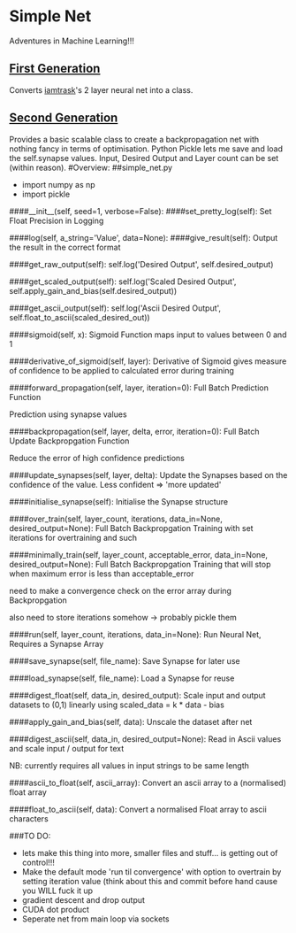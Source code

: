 # Simple Net
Adventures in Machine Learning!!!
## [First Generation](https://github.com/jamesrobertcarthew/machine-learning-experiments/tree/first-generation)
Converts [iamtrask](http://iamtrask.github.io/)'s 2 layer neural net into a class.
## [Second Generation](https://github.com/jamesrobertcarthew/machine-learning-experiments/tree/second-generation)
Provides a basic scalable class to create a backpropagation net with nothing fancy in terms of optimisation. Python Pickle lets me save and load the self.synapse values. Input, Desired Output and Layer count can be set (within reason).
#Overview:
##simple_net.py
* import numpy as np
* import pickle

####\_\_init\_\_(self, seed=1, verbose=False):
####set\_pretty\_log(self):
Set Float Precision in Logging

####log(self, a\_string='Value', data=None):
####give\_result(self):
Output the result in the correct format

####get\_raw\_output(self):
self.log('Desired Output', self.desired\_output)

####get\_scaled\_output(self):
self.log('Scaled Desired Output', self.apply\_gain\_and\_bias(self.desired\_output))

####get\_ascii\_output(self):
self.log('Ascii Desired Output', self.float\_to\_ascii(scaled\_desired\_out))

####sigmoid(self, x):
Sigmoid Function maps input to values between 0 and 1

####derivative\_of\_sigmoid(self, layer):
Derivative of Sigmoid gives measure of confidence to be applied to calculated error during training

####forward\_propagation(self, layer, iteration=0):
Full Batch Prediction Function

Prediction using synapse values

####backpropagation(self, layer, delta, error, iteration=0):
Full Batch Update Backpropgation Function

Reduce the error of high confidence predictions

####update\_synapses(self, layer, delta):
Update the Synapses based on the confidence of the value. Less confident => 'more updated'

####initialise\_synapse(self):
Initialise the Synapse structure

####over\_train(self, layer\_count, iterations, data\_in=None, desired\_output=None):
Full Batch Backpropgation Training with set iterations for overtraining and such

####minimally\_train(self, layer\_count, acceptable\_error, data\_in=None, desired\_output=None):
Full Batch Backpropgation Training that will stop when maximum error is less than acceptable\_error

need to make a convergence check on the error array during Backpropgation

also need to store iterations somehow -> probably pickle them

####run(self, layer\_count, iterations, data\_in=None):
Run Neural Net, Requires a Synapse Array

####save\_synapse(self, file\_name):
Save Synapse for later use

####load\_synapse(self, file\_name):
Load a Synapse for reuse

####digest\_float(self, data\_in, desired\_output):
Scale input and output datasets to (0,1) linearly using scaled\_data = k * data - bias

####apply\_gain\_and\_bias(self, data):
Unscale the dataset after net

####digest\_ascii(self, data\_in, desired\_output=None):
Read in Ascii values and scale input / output for text

NB: currently requires all values in input strings to be same length

####ascii\_to\_float(self, ascii\_array):
Convert an ascii array to a (normalised) float array

####float\_to\_ascii(self, data):
Convert a normalised Float array to ascii characters

###TO DO:
* lets make this thing into more, smaller files and stuff... is getting out of control!!!
* Make the default mode 'run til convergence' with option to overtrain by setting iteration value (think about this and commit before hand cause you WILL fuck it up
* gradient descent and drop output
* CUDA dot product
* Seperate net from main loop via sockets

